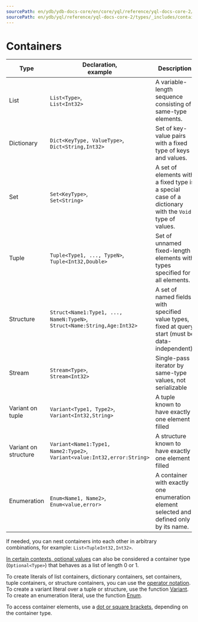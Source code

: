```yaml
---
sourcePath: en/ydb/ydb-docs-core/en/core/yql/reference/yql-docs-core-2/types/_includes/containers.md
sourcePath: en/ydb/yql/reference/yql-docs-core-2/types/_includes/containers.md
---
```


# Containers

| Type | Declaration,</br>example | Description |
| ------------ | ---------------- | ------------- |
| List | `List<Type>`,</br>`List<Int32>` | A variable-length sequence consisting of same-type elements. |
| Dictionary | `Dict<KeyType, ValueType>`,</br>`Dict<String,Int32>` | Set of key-value pairs with a fixed type of keys and values. |
| Set | `Set<KeyType>`,</br>`Set<String>` | A set of elements with a fixed type is a special case of a dictionary with the `Void` type of values. |
| Tuple | `Tuple<Type1, ..., TypeN>`,</br>`Tuple<Int32,Double>` | Set of unnamed fixed-length elements with types specified for all elements. |
| Structure | `Struct<Name1:Type1, ..., NameN:TypeN>`,</br> `Struct<Name:String,Age:Int32>` | A set of named fields with specified value types, fixed at query start (must be data-independent). |
| Stream | `Stream<Type>`,</br> `Stream<Int32>` | Single-pass iterator by same-type values, not serializable |
| Variant on tuple | `Variant<Type1, Type2>`,</br> `Variant<Int32,String>` | A tuple known to have exactly one element filled |
| Variant on structure | `Variant<Name1:Type1, Name2:Type2>`,</br>`Variant<value:Int32,error:String>` | A structure known to have exactly one element filled |
| Enumeration | `Enum<Name1, Name2>`,</br>`Enum<value,error>` | A container with exactly one enumeration element selected and defined only by its name. |

If needed, you can nest containers into each other in arbitrary combinations, for example: `List<TupleInt32,Int32>`.

[In certain contexts, optional values](../optional.md) can also be considered a container type (`Optional<Type>`) that behaves as a list of length 0 or 1.

To create literals of list containers, dictionary containers, set containers, tuple containers, or structure containers, you can use the [operator notation](../../builtins/basic.md#containerliteral).
To create a variant literal over a tuple or structure, use the function [Variant](../../builtins/basic.md#variant).
To create an enumeration literal, use the function [Enum](../../builtins/basic.md#enum).

To access container elements, use a [dot or square brackets](../../syntax/expressions.md#items-access), depending on the container type.

